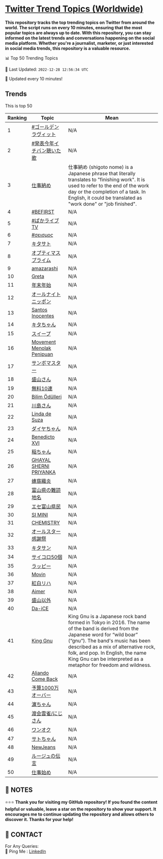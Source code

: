 [Twitter Trend Topics (Worldwide)](https://github.com/ErcinDedeoglu/Twitter-Trend-Topics)
==========

**This repository tracks the top trending topics on Twitter from around the world. 
The script runs on every 10 minutes, ensuring that the most popular topics are always up to date. 
With this repository, you can stay informed on the latest trends and conversations happening on the social media platform. 
Whether you're a journalist, marketer, or just interested in social media trends, this repository is a valuable resource.**


📊 Top 50 Trending Topics

📆 Last Updated: `2022-12-28 12:56:34 UTC`

🔧 Updated every 10 minutes!


## Trends

This is top 50

| Ranking | Topic | Mean |
| ------- | ------------ | ------------ |
| 1 | [#ゴールデンラヴィット](http://twitter.com/search?q=%23%e3%82%b4%e3%83%bc%e3%83%ab%e3%83%87%e3%83%b3%e3%83%a9%e3%83%b4%e3%82%a3%e3%83%83%e3%83%88) | N/A |
| 2 | [#発表今年イチバン聴いた歌](http://twitter.com/search?q=%23%e7%99%ba%e8%a1%a8%e4%bb%8a%e5%b9%b4%e3%82%a4%e3%83%81%e3%83%90%e3%83%b3%e8%81%b4%e3%81%84%e3%81%9f%e6%ad%8c) | N/A |
| 3 | [仕事納め](http://twitter.com/search?q=%e4%bb%95%e4%ba%8b%e7%b4%8d%e3%82%81) | 仕事納め (shigoto nome) is a Japanese phrase that literally translates to "finishing work". It is used to refer to the end of the work day or the completion of a task. In English, it could be translated as "work done" or "job finished". |
| 4 | [#BEFIRST](http://twitter.com/search?q=%23BEFIRST) | N/A |
| 5 | [#ぱかライブTV](http://twitter.com/search?q=%23%e3%81%b1%e3%81%8b%e3%83%a9%e3%82%a4%e3%83%96TV) | N/A |
| 6 | [#σεισμος](http://twitter.com/search?q=%23%cf%83%ce%b5%ce%b9%cf%83%ce%bc%ce%bf%cf%82) | N/A |
| 7 | [キタサト](http://twitter.com/search?q=%e3%82%ad%e3%82%bf%e3%82%b5%e3%83%88) | N/A |
| 8 | [オプティマスプライム](http://twitter.com/search?q=%e3%82%aa%e3%83%97%e3%83%86%e3%82%a3%e3%83%9e%e3%82%b9%e3%83%97%e3%83%a9%e3%82%a4%e3%83%a0) | N/A |
| 9 | [amazarashi](http://twitter.com/search?q=amazarashi) | N/A |
| 10 | [Greta](http://twitter.com/search?q=Greta) | N/A |
| 11 | [年末年始](http://twitter.com/search?q=%e5%b9%b4%e6%9c%ab%e5%b9%b4%e5%a7%8b) | N/A |
| 12 | [オールナイトニッポン](http://twitter.com/search?q=%e3%82%aa%e3%83%bc%e3%83%ab%e3%83%8a%e3%82%a4%e3%83%88%e3%83%8b%e3%83%83%e3%83%9d%e3%83%b3) | N/A |
| 13 | [Santos Inocentes](http://twitter.com/search?q=Santos+Inocentes) | N/A |
| 14 | [キタちゃん](http://twitter.com/search?q=%e3%82%ad%e3%82%bf%e3%81%a1%e3%82%83%e3%82%93) | N/A |
| 15 | [スイープ](http://twitter.com/search?q=%e3%82%b9%e3%82%a4%e3%83%bc%e3%83%97) | N/A |
| 16 | [Movement Menolak Penipuan](http://twitter.com/search?q=Movement+Menolak+Penipuan) | N/A |
| 17 | [サンボマスター](http://twitter.com/search?q=%e3%82%b5%e3%83%b3%e3%83%9c%e3%83%9e%e3%82%b9%e3%82%bf%e3%83%bc) | N/A |
| 18 | [盛山さん](http://twitter.com/search?q=%e7%9b%9b%e5%b1%b1%e3%81%95%e3%82%93) | N/A |
| 19 | [無料10連](http://twitter.com/search?q=%e7%84%a1%e6%96%9910%e9%80%a3) | N/A |
| 20 | [Bilim Ödülleri](http://twitter.com/search?q=Bilim+%c3%96d%c3%bclleri) | N/A |
| 21 | [川島さん](http://twitter.com/search?q=%e5%b7%9d%e5%b3%b6%e3%81%95%e3%82%93) | N/A |
| 22 | [Linda de Suza](http://twitter.com/search?q=Linda+de+Suza) | N/A |
| 23 | [ダイヤちゃん](http://twitter.com/search?q=%e3%83%80%e3%82%a4%e3%83%a4%e3%81%a1%e3%82%83%e3%82%93) | N/A |
| 24 | [Benedicto XVI](http://twitter.com/search?q=Benedicto+XVI) | N/A |
| 25 | [稲ちゃん](http://twitter.com/search?q=%e7%a8%b2%e3%81%a1%e3%82%83%e3%82%93) | N/A |
| 26 | [GHAYAL SHERNI PRIYANKA](http://twitter.com/search?q=GHAYAL+SHERNI+PRIYANKA) | N/A |
| 27 | [蜂窩織炎](http://twitter.com/search?q=%e8%9c%82%e7%aa%a9%e7%b9%94%e7%82%8e) | N/A |
| 28 | [富山県の難読地名](http://twitter.com/search?q=%e5%af%8c%e5%b1%b1%e7%9c%8c%e3%81%ae%e9%9b%a3%e8%aa%ad%e5%9c%b0%e5%90%8d) | N/A |
| 29 | [エセ富山県民](http://twitter.com/search?q=%e3%82%a8%e3%82%bb%e5%af%8c%e5%b1%b1%e7%9c%8c%e6%b0%91) | N/A |
| 30 | [SI MINI](http://twitter.com/search?q=SI+MINI) | N/A |
| 31 | [CHEMISTRY](http://twitter.com/search?q=CHEMISTRY) | N/A |
| 32 | [オールスター感謝祭](http://twitter.com/search?q=%e3%82%aa%e3%83%bc%e3%83%ab%e3%82%b9%e3%82%bf%e3%83%bc%e6%84%9f%e8%ac%9d%e7%a5%ad) | N/A |
| 33 | [キタサン](http://twitter.com/search?q=%e3%82%ad%e3%82%bf%e3%82%b5%e3%83%b3) | N/A |
| 34 | [サイコロ50個](http://twitter.com/search?q=%e3%82%b5%e3%82%a4%e3%82%b3%e3%83%ad50%e5%80%8b) | N/A |
| 35 | [ラッピー](http://twitter.com/search?q=%e3%83%a9%e3%83%83%e3%83%94%e3%83%bc) | N/A |
| 36 | [Movin](http://twitter.com/search?q=Movin) | N/A |
| 37 | [紅白リハ](http://twitter.com/search?q=%e7%b4%85%e7%99%bd%e3%83%aa%e3%83%8f) | N/A |
| 38 | [Aimer](http://twitter.com/search?q=Aimer) | N/A |
| 39 | [盛山以外](http://twitter.com/search?q=%e7%9b%9b%e5%b1%b1%e4%bb%a5%e5%a4%96) | N/A |
| 40 | [Da-iCE](http://twitter.com/search?q=Da-iCE) | N/A |
| 41 | [King Gnu](http://twitter.com/search?q=King+Gnu) | King Gnu is a Japanese rock band formed in Tokyo in 2016. The name of the band is derived from the Japanese word for “wild boar” (“gnu”). The band's music has been described as a mix of alternative rock, folk, and pop. In English, the name King Gnu can be interpreted as a metaphor for freedom and wildness. |
| 42 | [Aliando Come Back](http://twitter.com/search?q=Aliando+Come+Back) | N/A |
| 43 | [予算1000万オーバー](http://twitter.com/search?q=%e4%ba%88%e7%ae%971000%e4%b8%87%e3%82%aa%e3%83%bc%e3%83%90%e3%83%bc) | N/A |
| 44 | [濵ちゃん](http://twitter.com/search?q=%e6%bf%b5%e3%81%a1%e3%82%83%e3%82%93) | N/A |
| 45 | [渡会雲雀/にじさん](http://twitter.com/search?q=%e6%b8%a1%e4%bc%9a%e9%9b%b2%e9%9b%80%2f%e3%81%ab%e3%81%98%e3%81%95%e3%82%93) | N/A |
| 46 | [ワンオク](http://twitter.com/search?q=%e3%83%af%e3%83%b3%e3%82%aa%e3%82%af) | N/A |
| 47 | [サトちゃん](http://twitter.com/search?q=%e3%82%b5%e3%83%88%e3%81%a1%e3%82%83%e3%82%93) | N/A |
| 48 | [NewJeans](http://twitter.com/search?q=NewJeans) | N/A |
| 49 | [ルージュの伝言](http://twitter.com/search?q=%e3%83%ab%e3%83%bc%e3%82%b8%e3%83%a5%e3%81%ae%e4%bc%9d%e8%a8%80) | N/A |
| 50 | [仕事始め](http://twitter.com/search?q=%e4%bb%95%e4%ba%8b%e5%a7%8b%e3%82%81) | N/A |




## 📝 NOTES

⭐⭐⭐ **Thank you for visiting my GitHub repository! If you found the content helpful or valuable, leave a star on the repository to show your support. It encourages me to continue updating the repository and allows others to discover it. Thanks for your help!**

## 📨 CONTACT

 For Any Queries:  
            🏓 Ping Me : [LinkedIn](https://www.linkedin.com/in/ercindedeoglu/)